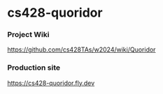 # cs428-quoridor

### Project Wiki
https://github.com/cs428TAs/w2024/wiki/Quoridor

### Production site
https://cs428-quoridor.fly.dev
